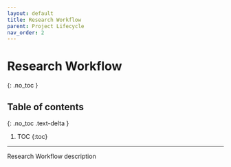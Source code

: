 ```yaml
---
layout: default
title: Research Workflow
parent: Project Lifecycle
nav_order: 2
---
```


# Research Workflow
{: .no_toc }

## Table of contents
{: .no_toc .text-delta }

1. TOC
{:toc}

---

Research Workflow description
